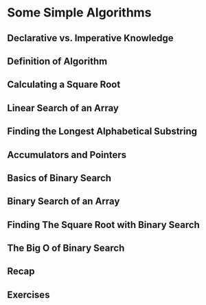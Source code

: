 # Some Simple Algorithms

## Declarative vs. Imperative Knowledge

## Definition of Algorithm

## Calculating a Square Root

## Linear Search of an Array

## Finding the Longest Alphabetical Substring

## Accumulators and Pointers

## Basics of Binary Search

## Binary Search of an Array

## Finding The Square Root with Binary Search

## The Big O of Binary Search

## Recap

## Exercises
